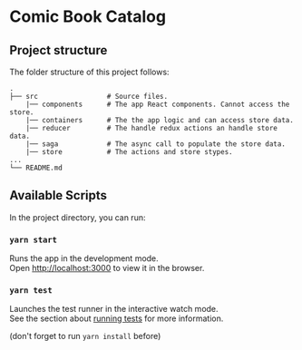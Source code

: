 # Comic Book Catalog


## Project structure

The folder structure of this project follows:

	.
	├── src 		        # Source files.
	    |── components 	    # The app React components. Cannot access the store.
	    |── containers	    # The the app logic and can access store data.
	    |── reducer 		# The handle redux actions an handle store data.
	    |── saga	    	# The async call to populate the store data.
	    |── store		    # The actions and store stypes.
	...
	└── README.md


## Available Scripts

In the project directory, you can run:

### `yarn start`

Runs the app in the development mode.<br />
Open [http://localhost:3000](http://localhost:3000) to view it in the browser.

### `yarn test`

Launches the test runner in the interactive watch mode.<br />
See the section about [running tests](https://facebook.github.io/create-react-app/docs/running-tests) for more information.

(don't forget to run `yarn install` before)
